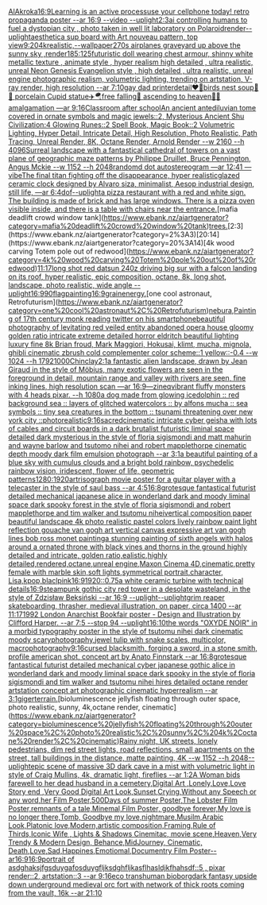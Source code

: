 [AlAkroka](https://www.ebank.nz/aiartgenerator?category=AlAkroka)[16:9](https://www.ebank.nz/aiartgenerator?category=16%3A9)[Learning is an active process](https://www.ebank.nz/aiartgenerator?category=Learning%20is%20an%20active%20process)[use your cellphone today! retro propaganda poster --ar 16:9 --video --uplight](https://www.ebank.nz/aiartgenerator?category=use%20your%20cellphone%20today%21%20retro%20propaganda%20poster%20--ar%2016%3A9%20--video%20--uplight)[2:3](https://www.ebank.nz/aiartgenerator?category=2%3A3)[ai controlling humans to fuel a dystopian city , photo taken in well lit laboratory on Polaroid](https://www.ebank.nz/aiartgenerator?category=ai%20controlling%20humans%20to%20fuel%20a%20dystopian%20city%20%2C%20photo%20taken%20in%20well%20lit%20laboratory%20on%20Polaroid)[render](https://www.ebank.nz/aiartgenerator?category=render)[--uplight](https://www.ebank.nz/aiartgenerator?category=--uplight)[aesthetic](https://www.ebank.nz/aiartgenerator?category=aesthetic)[a sup board with Art nouveau pattern, top view](https://www.ebank.nz/aiartgenerator?category=a%20sup%20board%20with%20Art%20nouveau%20pattern%2C%20top%20view)[9:20](https://www.ebank.nz/aiartgenerator?category=9%3A20)[4k](https://www.ebank.nz/aiartgenerator?category=4k)[realistic,](https://www.ebank.nz/aiartgenerator?category=realistic%2C)[--wallpaper](https://www.ebank.nz/aiartgenerator?category=--wallpaper)[2](https://www.ebank.nz/aiartgenerator?category=2)[70s airplanes graveyard up above the sunny sky ,](https://www.ebank.nz/aiartgenerator?category=70s%20airplanes%20graveyard%20up%20above%20the%20sunny%20sky%20%2C)[render](https://www.ebank.nz/aiartgenerator?category=render)[185:125](https://www.ebank.nz/aiartgenerator?category=185%3A125)[futuristic doll wearing chest armour, shinny white metallic texture , animate style , hyper realism high detailed , ultra realistic, unreal Neon Genesis Evangelion style , high detailed , ultra realistic, unreal engine photographic realism, volumetric lighting, trending on artstation, V-ray render, high resolution --ar 7:10](https://www.ebank.nz/aiartgenerator?category=futuristic%20doll%20wearing%20chest%20armour%2C%20shinny%20white%20metallic%20texture%20%2C%20animate%20style%20%2C%20hyper%20realism%20high%20detailed%20%2C%20ultra%20realistic%2C%20unreal%20Neon%20Genesis%20Evangelion%20style%20%2C%20high%20detailed%20%2C%20ultra%20realistic%2C%20unreal%20engine%20photographic%20realism%2C%20volumetric%20lighting%2C%20trending%20on%20artstation%2C%20V-ray%20render%2C%20high%20resolution%20--ar%207%3A10)[gay dad printer](https://www.ebank.nz/aiartgenerator?category=gay%20dad%20printer)[detail](https://www.ebank.nz/aiartgenerator?category=detail)[❤️💊birds nest soup🐥🥬 porcelain Cupid statue✈️🪂free falling🤮 ascending to heaven🧖🏻amalgamation —ar 9:16](https://www.ebank.nz/aiartgenerator?category=%E2%9D%A4%EF%B8%8F%F0%9F%92%8Abirds%20nest%20soup%F0%9F%90%A5%F0%9F%A5%AC%20porcelain%20Cupid%20statue%E2%9C%88%EF%B8%8F%F0%9F%AA%82free%20falling%F0%9F%A4%AE%20ascending%20to%20heaven%F0%9F%A7%96%F0%9F%8F%BBamalgamation%20%E2%80%94ar%209%3A16)[Classroom after school](https://www.ebank.nz/aiartgenerator?category=Classroom%20after%20school)[An ancient antediluvian tome covered in ornate symbols and magic jewels::2, Mysterious Ancient Shu Civilization:4 Glowing Runes::2 Spell Book, Magic Book::2 Volumetric Lighting, Hyper Detail, Intricate Detail, High Resolution, Photo Realistic, Path Tracing, Unreal Render, 8K, Octane Render, Arnold Render --w 2160 --h 4096](https://www.ebank.nz/aiartgenerator?category=An%20ancient%20antediluvian%20tome%20covered%20in%20ornate%20symbols%20and%20magic%20jewels%3A%3A2%2C%20Mysterious%20Ancient%20Shu%20Civilization%3A4%20Glowing%20Runes%3A%3A2%20Spell%20Book%2C%20Magic%20Book%3A%3A2%20Volumetric%20Lighting%2C%20Hyper%20Detail%2C%20Intricate%20Detail%2C%20High%20Resolution%2C%20Photo%20Realistic%2C%20Path%20Tracing%2C%20Unreal%20Render%2C%208K%2C%20Octane%20Render%2C%20Arnold%20Render%20--w%202160%20--h%204096)[Surreal landscape with a fantastical cathedral of towers on a vast plane of geographic maze patterns by Philippe Druillet, Bruce Pennington, Angus Mckie --w 1152 --h 2048](https://www.ebank.nz/aiartgenerator?category=Surreal%20landscape%20with%20a%20fantastical%20cathedral%20of%20towers%20on%20a%20vast%20plane%20of%20geographic%20maze%20patterns%20by%20Philippe%20Druillet%2C%20Bruce%20Pennington%2C%20Angus%20Mckie%20--w%201152%20--h%202048)[randomd dot autostereogram —ar 12:41 —vibe](https://www.ebank.nz/aiartgenerator?category=randomd%20dot%20autostereogram%20%E2%80%94ar%2012%3A41%20%E2%80%94vibe)[The final titan fighting off the disappearance, hyper realistic](https://www.ebank.nz/aiartgenerator?category=The%20final%20titan%20fighting%20off%20the%20disappearance%2C%20hyper%20realistic)[glazed ceramic clock designed by Alvaro siza, minimalist, Aesop industrial design, still life, —ar 6:4](https://www.ebank.nz/aiartgenerator?category=glazed%20ceramic%20clock%20designed%20by%20Alvaro%20siza%2C%20minimalist%2C%20Aesop%20industrial%20design%2C%20still%20life%2C%20%E2%80%94ar%206%3A4)[dof](https://www.ebank.nz/aiartgenerator?category=dof)[](https://www.ebank.nz/aiartgenerator?category=)[--uplight](https://www.ebank.nz/aiartgenerator?category=--uplight)[a pizza restaurant with a red and white sign. The building is made of brick and has large windows. There is a pizza oven visible inside, and there is a table with chairs near the entrance.](https://www.ebank.nz/aiartgenerator?category=a%20pizza%20restaurant%20with%20a%20red%20and%20white%20sign.%20The%20building%20is%20made%20of%20brick%20and%20has%20large%20windows.%20There%20is%20a%20pizza%20oven%20visible%20inside%2C%20and%20there%20is%20a%20table%20with%20chairs%20near%20the%20entrance.)[mafia deadlift crowd window tank](https://www.ebank.nz/aiartgenerator?category=mafia%20deadlift%20crowd%20window%20tank)[trees.](https://www.ebank.nz/aiartgenerator?category=trees.)[2:3](https://www.ebank.nz/aiartgenerator?category=2%3A3)[20:14](https://www.ebank.nz/aiartgenerator?category=20%3A14)[4k wood carving Totem pole out of redwood](https://www.ebank.nz/aiartgenerator?category=4k%20wood%20carving%20Totem%20pole%20out%20of%20redwood)[11:17](https://www.ebank.nz/aiartgenerator?category=11%3A17)[long shot red datsun 240z driving big sur with a falcon landing on its roof, hyper realistic, epic composition, octane, 8k, long shot, landscape, photo realistic, wide angle --uplight](https://www.ebank.nz/aiartgenerator?category=long%20shot%20red%20datsun%20240z%20driving%20big%20sur%20with%20a%20falcon%20landing%20on%20its%20roof%2C%20hyper%20realistic%2C%20epic%20composition%2C%20octane%2C%208k%2C%20long%20shot%2C%20landscape%2C%20photo%20realistic%2C%20wide%20angle%20--uplight)[16:9](https://www.ebank.nz/aiartgenerator?category=16%3A9)[90](https://www.ebank.nz/aiartgenerator?category=90)[flag](https://www.ebank.nz/aiartgenerator?category=flag)[painting](https://www.ebank.nz/aiartgenerator?category=painting)[16:9](https://www.ebank.nz/aiartgenerator?category=16%3A9)[grain](https://www.ebank.nz/aiartgenerator?category=grain)[energy.](https://www.ebank.nz/aiartgenerator?category=energy.)[one cool astronaut, Retrofuturism](https://www.ebank.nz/aiartgenerator?category=one%20cool%20astronaut%2C%20Retrofuturism)[nebura,](https://www.ebank.nz/aiartgenerator?category=nebura%2C)[Painting of 17th century monk reading twitter on his smartphone](https://www.ebank.nz/aiartgenerator?category=Painting%20of%2017th%20century%20monk%20reading%20twitter%20on%20his%20smartphone)[beautiful photography of levitating red veiled entity abandoned opera house gloomy golden ratio intricate extreme detailed horror eldritch beautiful lighting luxury fine 8k Brian froud, Mark Maggiori, Hokusai, klimt, mucha, mignola, ghibli cinematic zbrush cold complementer color scheme::1 yellow::-0.4 --w 1024 --h 1792](https://www.ebank.nz/aiartgenerator?category=beautiful%20photography%20of%20levitating%20red%20veiled%20entity%20abandoned%20opera%20house%20gloomy%20golden%20ratio%20intricate%20extreme%20detailed%20horror%20eldritch%20beautiful%20lighting%20luxury%20fine%208k%20Brian%20froud%2C%20Mark%20Maggiori%2C%20Hokusai%2C%20klimt%2C%20mucha%2C%20mignola%2C%20ghibli%20cinematic%20zbrush%20cold%20complementer%20color%20scheme%3A%3A1%20yellow%3A%3A-0.4%20--w%201024%20--h%201792)[1000](https://www.ebank.nz/aiartgenerator?category=1000)[Chin](https://www.ebank.nz/aiartgenerator?category=Chin)[clay](https://www.ebank.nz/aiartgenerator?category=clay)[2:1](https://www.ebank.nz/aiartgenerator?category=2%3A1)[a fantastic alien landscape, drawn by  Jean Giraud in the style of Möbius, many exotic flowers are seen in the foreground in detail, mountain range and valley with rivers are seen, fine inking lines, high resolution scan —ar 16:9](https://www.ebank.nz/aiartgenerator?category=a%20fantastic%20alien%20landscape%2C%20drawn%20by%20%20Jean%20Giraud%20in%20the%20style%20of%20M%C3%B6bius%2C%20many%20exotic%20flowers%20are%20seen%20in%20the%20foreground%20in%20detail%2C%20mountain%20range%20and%20valley%20with%20rivers%20are%20seen%2C%20fine%20inking%20lines%2C%20high%20resolution%20scan%20%E2%80%94ar%2016%3A9)[—zineq](https://www.ebank.nz/aiartgenerator?category=%E2%80%94zineq)[vibrant fluffy monsters with 4 heads pixar. --h 1080](https://www.ebank.nz/aiartgenerator?category=vibrant%20fluffy%20monsters%20with%204%20heads%20pixar.%20--h%201080)[a dog made from glowing ice](https://www.ebank.nz/aiartgenerator?category=a%20dog%20made%20from%20glowing%20ice)[dolphin :: red background sea :: layers of glitched watercolors :: by alfons mucha :: sea symbols :: tiny sea creatures in the bottom :: tsunami threatening over new york city ::](https://www.ebank.nz/aiartgenerator?category=dolphin%20%3A%3A%20red%20background%20sea%20%3A%3A%20layers%20of%20glitched%20watercolors%20%3A%3A%20by%20alfons%20mucha%20%3A%3A%20sea%20symbols%20%3A%3A%20tiny%20sea%20creatures%20in%20the%20bottom%20%3A%3A%20tsunami%20threatening%20over%20new%20york%20city%20%3A%3A)[photorealistic](https://www.ebank.nz/aiartgenerator?category=photorealistic)[](https://www.ebank.nz/aiartgenerator?category=)[9:16](https://www.ebank.nz/aiartgenerator?category=9%3A16)[sacred](https://www.ebank.nz/aiartgenerator?category=sacred)[cinematic intricate cyber geisha with lots of cables and circuit boards in a dark brutalist futuristic liminal space detailed dark mysterious in the style of floria sigismondi and matt mahurin and wayne barlow and tsutomo nihei and robert mapplethorpe cinematic depth moody dark film emulsion photograph --ar 3:1](https://www.ebank.nz/aiartgenerator?category=cinematic%20intricate%20cyber%20geisha%20with%20lots%20of%20cables%20and%20circuit%20boards%20in%20a%20dark%20brutalist%20futuristic%20liminal%20space%20detailed%20dark%20mysterious%20in%20the%20style%20of%20floria%20sigismondi%20and%20matt%20mahurin%20and%20wayne%20barlow%20and%20tsutomo%20nihei%20and%20robert%20mapplethorpe%20cinematic%20depth%20moody%20dark%20film%20emulsion%20photograph%20--ar%203%3A1)[a beautiful painting of a blue sky with cumulus clouds and a bright bold rainbow, psychedelic rainbow vision, iridescent,    flower of life, geometric patterns](https://www.ebank.nz/aiartgenerator?category=a%20beautiful%20painting%20of%20a%20blue%20sky%20with%20cumulus%20clouds%20and%20a%20bright%20bold%20rainbow%2C%20psychedelic%20rainbow%20vision%2C%20iridescent%2C%20%20%20%20flower%20of%20life%2C%20geometric%20patterns)[1280:1920](https://www.ebank.nz/aiartgenerator?category=1280%3A1920)[art](https://www.ebank.nz/aiartgenerator?category=art)[risograph movie poster for a guitar player with a telecaster in the style of saul bass --ar 4:5](https://www.ebank.nz/aiartgenerator?category=risograph%20movie%20poster%20for%20a%20guitar%20player%20with%20a%20telecaster%20in%20the%20style%20of%20saul%20bass%20--ar%204%3A5)[16:8](https://www.ebank.nz/aiartgenerator?category=16%3A8)[grotesque fantastical futurist detailed mechanical japanese alice in wonderland dark and moody liminal space dark spooky forest in the style of floria sigismondi and robert mapplethorpe and tim walker and tsutomu nihei](https://www.ebank.nz/aiartgenerator?category=grotesque%20fantastical%20futurist%20detailed%20mechanical%20japanese%20alice%20in%20wonderland%20dark%20and%20moody%20liminal%20space%20dark%20spooky%20forest%20in%20the%20style%20of%20floria%20sigismondi%20and%20robert%20mapplethorpe%20and%20tim%20walker%20and%20tsutomu%20nihei)[vertical composition paper beautiful landscape 4k photo realistic pastel colors lively rainbow paint light reflection gouache van gogh art vertical canvas expressive art van gogh lines bob ross monet painting](https://www.ebank.nz/aiartgenerator?category=vertical%20composition%20paper%20beautiful%20landscape%204k%20photo%20realistic%20pastel%20colors%20lively%20rainbow%20paint%20light%20reflection%20gouache%20van%20gogh%20art%20vertical%20canvas%20expressive%20art%20van%20gogh%20lines%20bob%20ross%20monet%20painting)[a stunning painting of sixth angels with halos around a ornated throne with black vines and thorns in the ground highly detailed and intricate, golden ratio,](https://www.ebank.nz/aiartgenerator?category=a%20stunning%20painting%20of%20sixth%20angels%20with%20halos%20around%20a%20ornated%20throne%20with%20black%20vines%20and%20thorns%20in%20the%20ground%20highly%20detailed%20and%20intricate%2C%20golden%20ratio%2C)[ealistic,highly detailed,rendered,octane,unreal engine,Maxon Cinema 4D,cinematic,pretty female with marble skin,soft lights,symmetrical portrait,character, Lisa,kpop,blaclpink](https://www.ebank.nz/aiartgenerator?category=ealistic%2Chighly%20detailed%2Crendered%2Coctane%2Cunreal%20engine%2CMaxon%20Cinema%204D%2Ccinematic%2Cpretty%20female%20with%20marble%20skin%2Csoft%20lights%2Csymmetrical%20portrait%2Ccharacter%2C%20Lisa%2Ckpop%2Cblaclpink)[16:9](https://www.ebank.nz/aiartgenerator?category=16%3A9)[1920](https://www.ebank.nz/aiartgenerator?category=1920)[::0.75](https://www.ebank.nz/aiartgenerator?category=%3A%3A0.75)[a white ceramic turbine with technical details](https://www.ebank.nz/aiartgenerator?category=a%20white%20ceramic%20turbine%20with%20technical%20details)[16:9](https://www.ebank.nz/aiartgenerator?category=16%3A9)[steampunk gothic city red tower in a desolate wasteland, in the style of Zdzisław Beksiński --ar 16:9 --uplight](https://www.ebank.nz/aiartgenerator?category=steampunk%20gothic%20city%20red%20tower%20in%20a%20desolate%20wasteland%2C%20in%20the%20style%20of%20Zdzis%C5%82aw%20Beksi%C5%84ski%20--ar%2016%3A9%20--uplight)[--uplight](https://www.ebank.nz/aiartgenerator?category=--uplight)[grim reaper skateboarding, thrasher, medieval illustration, on paper, circa 1400 --ar 11:17](https://www.ebank.nz/aiartgenerator?category=grim%20reaper%20skateboarding%2C%20thrasher%2C%20medieval%20illustration%2C%20on%20paper%2C%20circa%201400%20--ar%2011%3A17)[1992 London Anarchist Bookfair poster - Design and Illustration by Clifford Harper. --ar 7:5 --stop 94 --uplight](https://www.ebank.nz/aiartgenerator?category=1992%20London%20Anarchist%20Bookfair%20poster%20-%20Design%20and%20Illustration%20by%20Clifford%20Harper.%20--ar%207%3A5%20--stop%2094%20--uplight)[16:10](https://www.ebank.nz/aiartgenerator?category=16%3A10)[the words "OXYDE NOIR" in a morbid typography poster in the style of tsutomu nihei dark cinematic moody scary](https://www.ebank.nz/aiartgenerator?category=the%20words%20%22OXYDE%20NOIR%22%20in%20a%20morbid%20typography%20poster%20in%20the%20style%20of%20tsutomu%20nihei%20dark%20cinematic%20moody%20scary)[photography,](https://www.ebank.nz/aiartgenerator?category=photography%2C)[jewel tulip with snake scales, multicolor, macrophotography](https://www.ebank.nz/aiartgenerator?category=jewel%20tulip%20with%20snake%20scales%2C%20multicolor%2C%20macrophotography)[9:16](https://www.ebank.nz/aiartgenerator?category=9%3A16)[cursed blacksmith, forging a sword, in a stone smith, profile american shot, concept art by Anato Finnstark --ar 16:8](https://www.ebank.nz/aiartgenerator?category=cursed%20blacksmith%2C%20forging%20a%20sword%2C%20in%20a%20stone%20smith%2C%20profile%20american%20shot%2C%20concept%20art%20by%20Anato%20Finnstark%20--ar%2016%3A8)[grotesque fantastical futurist detailed mechanical cyber japanese gothic alice in wonderland dark and moody liminal space dark spooky in the style of floria sigismondi and tim walker and tsutomu nihei hires detailed octane render artstation concept art photographic cinematic hyperrealism --ar 3:1](https://www.ebank.nz/aiartgenerator?category=grotesque%20fantastical%20futurist%20detailed%20mechanical%20cyber%20japanese%20gothic%20alice%20in%20wonderland%20dark%20and%20moody%20liminal%20space%20dark%20spooky%20in%20the%20style%20of%20floria%20sigismondi%20and%20tim%20walker%20and%20tsutomu%20nihei%20hires%20detailed%20octane%20render%20artstation%20concept%20art%20photographic%20cinematic%20hyperrealism%20--ar%203%3A1)[giger](https://www.ebank.nz/aiartgenerator?category=giger)[terrain.](https://www.ebank.nz/aiartgenerator?category=terrain.)[bioluminescence jellyfish floating through outer space, photo realistic, sunny, 4k,octane render, cinematic](https://www.ebank.nz/aiartgenerator?category=bioluminescence%20jellyfish%20floating%20through%20outer%20space%2C%20photo%20realistic%2C%20sunny%2C%204k%2Coctane%20render%2C%20cinematic)[Rainy night, UK streets, lonely pedestrians, dim red street lights, road reflections, small apartments on the street, tall buildings in the distance, matte painting, 4K --w 1152 --h 2048](https://www.ebank.nz/aiartgenerator?category=Rainy%20night%2C%20UK%20streets%2C%20lonely%20pedestrians%2C%20dim%20red%20street%20lights%2C%20road%20reflections%2C%20small%20apartments%20on%20the%20street%2C%20tall%20buildings%20in%20the%20distance%2C%20matte%20painting%2C%204K%20--w%201152%20--h%202048)[--uplight](https://www.ebank.nz/aiartgenerator?category=--uplight)[epic scene of massive 3D dark cave in a mist with volumetric light in style of Craig Mullins, 4k, dramatic light, fireflies --ar 1:2](https://www.ebank.nz/aiartgenerator?category=epic%20scene%20of%20massive%203D%20dark%20cave%20in%20a%20mist%20with%20volumetric%20light%20in%20style%20of%20Craig%20Mullins%2C%204k%2C%20dramatic%20light%2C%20fireflies%20--ar%201%3A2)[A  Woman bids farewell to her dead husband in a cemetery,Digital Art ,Lonely,Love,Love Story end ,Very Good Digital Art Look,Sunset,Crying,Without any Speech or any word,her Film Poster,500Days of summer Poster,The Lobster Film Poster,remnants of a tale,Minemal,Film Poster, goodbye forever,My love is no longer there,Tomb, Goodbye my love,nightmare,Musilm,Arabic Look,Platonic love,Modern,artistic composition,Framing,Rule of Thirds,Iconic Wife , Lights & Shadows Cinemitac, movie scene,Heaven,Very Trendy & Modern Design, Behance,MidJourney, Cinematic, Death,Love,Sad,Happines,Emotiomal,Documentry Film Poster--ar16:9](https://www.ebank.nz/aiartgenerator?category=A%20%20Woman%20bids%20farewell%20to%20her%20dead%20husband%20in%20a%20cemetery%2CDigital%20Art%20%2CLonely%2CLove%2CLove%20Story%20end%20%2CVery%20Good%20Digital%20Art%20Look%2CSunset%2CCrying%2CWithout%20any%20Speech%20or%20any%20word%2Cher%20Film%20Poster%2C500Days%20of%20summer%20Poster%2CThe%20Lobster%20Film%20Poster%2Cremnants%20of%20a%20tale%2CMinemal%2CFilm%20Poster%2C%20goodbye%20forever%2CMy%20love%20is%20no%20longer%20there%2CTomb%2C%20Goodbye%20my%20love%2Cnightmare%2CMusilm%2CArabic%20Look%2CPlatonic%20love%2CModern%2Cartistic%20composition%2CFraming%2CRule%20of%20Thirds%2CIconic%20Wife%20%2C%20Lights%20%26%20Shadows%20Cinemitac%2C%20movie%20scene%2CHeaven%2CVery%20Trendy%20%26%20Modern%20Design%2C%20Behance%2CMidJourney%2C%20Cinematic%2C%20Death%2CLove%2CSad%2CHappines%2CEmotiomal%2CDocumentry%20Film%20Poster--ar16%3A9)[16:9](https://www.ebank.nz/aiartgenerator?category=16%3A9)[portrait of asdghaksjfgsduygafosduygfljksdghfljkasflhasldjkfhahsdf::5 , pixar render::2, artstation::3 --ar 9:16](https://www.ebank.nz/aiartgenerator?category=portrait%20of%20asdghaksjfgsduygafosduygfljksdghfljkasflhasldjkfhahsdf%3A%3A5%20%2C%20pixar%20render%3A%3A2%2C%20artstation%3A%3A3%20--ar%209%3A16)[eco transhuman bioborg](https://www.ebank.nz/aiartgenerator?category=eco%20transhuman%20bioborg)[dark fantasy upside down underground medieval orc fort with network of thick roots coming from the vault, 16k --ar 21:10](https://www.ebank.nz/aiartgenerator?category=dark%20fantasy%20upside%20down%20underground%20medieval%20orc%20fort%20with%20network%20of%20thick%20roots%20coming%20from%20the%20vault%2C%2016k%20--ar%2021%3A10)